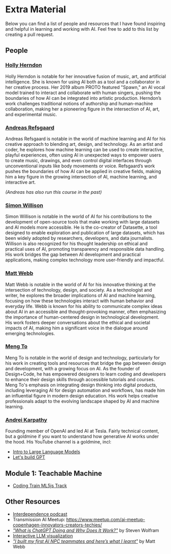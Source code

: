# Extra Material

Below you can find a list of people and resources that I have found inspiring and helpful in learning and working with AI. Feel free to add to this list by creating a pull request.

## People

### [Holly Herndon](https://en.wikipedia.org/wiki/Holly_Herndon)

Holly Herndon is notable for her innovative fusion of music, art, and artificial intelligence. She is known for using AI both as a tool and a collaborator in her creative process. Her 2019 album PROTO featured "Spawn," an AI vocal model trained to interact and collaborate with human singers, pushing the boundaries of how AI can be integrated into artistic production. Herndon’s work challenges traditional notions of authorship and human-machine collaboration, making her a pioneering figure in the intersection of AI, art, and experimental music.

### [Andreas Refsgaard](https://www.andreasrefsgaard.dk)

Andreas Refsgaard is notable in the world of machine learning and AI for his creative approach to blending art, design, and technology. As an artist and coder, he explores how machine learning can be used to create interactive, playful experiences, often using AI in unexpected ways to empower users to create music, drawings, and even control digital interfaces through unconventional inputs like body movements or voice. Refsgaard’s work pushes the boundaries of how AI can be applied in creative fields, making him a key figure in the growing intersection of AI, machine learning, and interactive art.

_(Andreas has also run this course in the past)_

### [Simon Willison](https://simonwillison.net)

Simon Willison is notable in the world of AI for his contributions to the development of open-source tools that make working with large datasets and AI models more accessible. He is the co-creator of Datasette, a tool designed to enable exploration and publication of large datasets, which has been widely adopted by researchers, developers, and data journalists. Willison is also recognized for his thought leadership on ethical and practical uses of AI, promoting transparency and responsible data handling. His work bridges the gap between AI development and practical applications, making complex technology more user-friendly and impactful.

### [Matt Webb](https://interconnected.org)

Matt Webb is notable in the world of AI for his innovative thinking at the intersection of technology, design, and society. As a technologist and writer, he explores the broader implications of AI and machine learning, focusing on how these technologies interact with human behavior and everyday life. Webb is known for his ability to communicate complex ideas about AI in an accessible and thought-provoking manner, often emphasizing the importance of human-centered design in technological development. His work fosters deeper conversations about the ethical and societal impacts of AI, making him a significant voice in the dialogue around emerging technologies.

### [Meng To](https://x.com/mengto)

Meng To is notable in the world of design and technology, particularly for his work in creating tools and resources that bridge the gap between design and development, with a growing focus on AI. As the founder of Design+Code, he has empowered designers to learn coding and developers to enhance their design skills through accessible tutorials and courses. Meng To's emphasis on integrating design thinking into digital products, including leveraging AI for design automation and workflows, has made him an influential figure in modern design education. His work helps creative professionals adapt to the evolving landscape shaped by AI and machine learning.

### [Andrei Karpathy](https://karpathy.ai)

Founding member of OpenAI and led AI at Tesla. Fairly technical content, but a goldmine if you want to understand how generative AI works under the hood. His YouTube channel is a goldmine, incl:

- [Intro to Large Language Models](https://www.youtube.com/watch?v=zjkBMFhNj_g)
- [Let's build GPT](https://www.youtube.com/watch?v=kCc8FmEb1nY)

## Module 1: Teachable Machine

- [Coding Train ML5js Track](https://thecodingtrain.com/tracks/ml5js-beginners-guide)

## Other Resources

- [Interdependence podcast](https://interdependence.fm)
- Transmission AI Meetup: https://www.meetup.com/ai-meetup-copenhagen-innovators-creators-techies/
- [_"What is ChatGPT Doing and Why Does It Work?"_](https://writings.stephenwolfram.com/2023/02/what-is-chatgpt-doing-and-why-does-it-work/) by Steven Wolfram
- [Interactive LLM visualization](https://perplexity.vercel.app)
- [_"I built my first AI NPC teammates and here’s what I learnt"_](https://interconnected.org/home/2023/09/01/npcs) by Matt Webb
